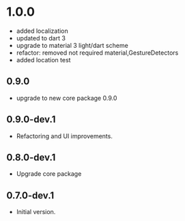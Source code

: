 # 1.0.0
* added localization
* updated to dart 3
* upgrade to material 3 light/dart scheme
* refactor: removed not required material,GestureDetectors 
* added location test

## 0.9.0
* upgrade to new core package 0.9.0

## 0.9.0-dev.1
* Refactoring and UI improvements.

## 0.8.0-dev.1
- Upgrade core package

## 0.7.0-dev.1
- Initial version.
